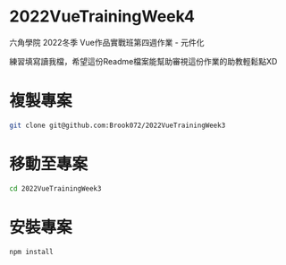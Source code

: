 # 2022VueTrainingWeek4

六角學院 2022冬季 Vue作品實戰班第四週作業 - 元件化

練習填寫讀我檔，希望這份Readme檔案能幫助審視這份作業的助教輕鬆點XD

# 複製專案

```bash
git clone git@github.com:Brook072/2022VueTrainingWeek3
```

# 移動至專案

```bash
cd 2022VueTrainingWeek3
```

# 安裝專案
```bash
npm install
```